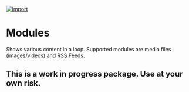 [![Import](https://cdn.infobeamer.com/s/img/import.png)](https://info-beamer.com/use?url=https://github.com/SendeVerbot/package-modules)

# Modules

Shows various content in a loop. Supported modules are media files
(images/videos) and RSS Feeds.

## This is a work in progress package. Use at your own risk.
